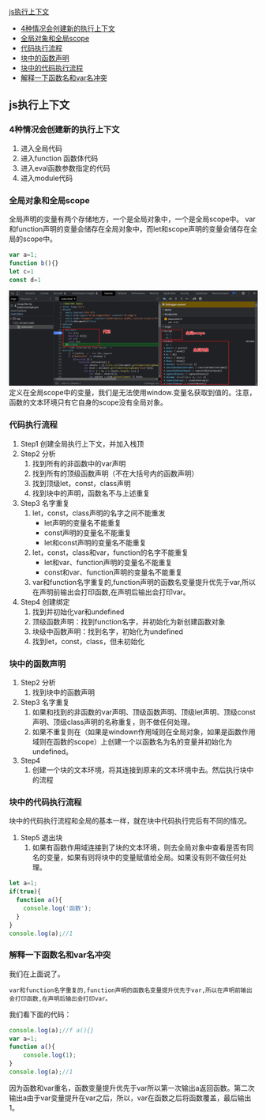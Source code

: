 [js执行上下文](#1)
  - [4种情况会创建新的执行上下文](#2)
  - [全局对象和全局scope](#3)
  - [代码执行流程](#4)
  - [块中的函数声明](#5)
  - [块中的代码执行流程](#6)
  - [解释一下函数名和var名冲突](#7)

<p id=1><p>

## js执行上下文

<p id=2><p>

### 4种情况会创建新的执行上下文
1. 进入全局代码
2. 进入function 函数体代码
3. 进入eval函数参数指定的代码
4. 进入module代码

<p id=3><p>

### 全局对象和全局scope
全局声明的变量有两个存储地方，一个是全局对象中，一个是全局scope中。
var和function声明的变量会储存在全局对象中，而let和scope声明的变量会储存在全局的scope中。
```js
var a=1;
function b(){}
let c=1
const d=1
```
![全局对象和全局scope](../image//%E6%89%A7%E8%A1%8C%E4%B8%8A%E4%B8%8B%E6%96%87/1.png)
定义在全局scope中的变量，我们是无法使用window.变量名获取到值的。注意，函数的文本环境只有它自身的scope没有全局对象。

<p id=4><p>

### 代码执行流程
1. Step1	创建全局执行上下文，并加入栈顶
2. Step2	分析
    1. 找到所有的非函数中的var声明
    2. 找到所有的顶级函数声明（不在大括号内的函数声明）
    3. 找到顶级let，const，class声明
    4. 找到块中的声明，函数名不与上述重复
3. Step3	名字重复
    1. let，const，class声明的名字之间不能重发
        - let声明的变量名不能重复
        - const声明的变量名不能重复
        - let和const声明的变量名不能重复
    2. let，const，class和var，function的名字不能重复
        - let和var、function声明的变量名不能重复
        - const和var、function声明的变量名不能重复
    3. var和function名字重复的,function声明的函数名变量提升优先于var,所以在声明前输出会打印函数,在声明后输出会打印var。
4. Step4	创建绑定
    1. 找到并初始化var和undefined
    2. 顶级函数声明：找到function名字，并初始化为新创建函数对象
    3. 块级中函数声明：找到名字，初始化为undefined
    4. 找到let，const，class，但未初始化

<p id=5><p>

### 块中的函数声明
1. Step2  分析
    1. 找到块中的函数声明
2. Step3  名字重复
    1. 如果和找到的非函数的var声明、顶级函数声明、顶级let声明、顶级const声明、顶级class声明的名称重复，则不做任何处理。
    2. 如果不重复则在（如果是windown作用域则在全局对象，如果是函数作用域则在函数的scope）上创建一个以函数名为名的变量并初始化为undefined。
3. Step4
    1. 创建一个块的文本环境，将其连接到原来的文本环境中去。然后执行块中的流程

<p id=6><p>

### 块中的代码执行流程
块中的代码执行流程和全局的基本一样，就在块中代码执行完后有不同的情况。
1. Step5  退出块
    1. 如果有函数作用域连接到了块的文本环境，则去全局对象中查看是否有同名的变量，如果有则将块中的变量赋值给全局。如果没有则不做任何处理。
```js
let a=1;
if(true){
  function a(){
    console.log('函数');
  }
}
console.log(a);//1
```

<p id=7><p>

### 解释一下函数名和var名冲突
我们在上面说了。
```
var和function名字重复的,function声明的函数名变量提升优先于var,所以在声明前输出会打印函数,在声明后输出会打印var。
```
我们看下面的代码：
```js
console.log(a);//f a(){}
var a=1;
function a(){
    console.log(1);
}
console.log(a);//1
```
因为函数和var重名，函数变量提升优先于var所以第一次输出a返回函数。第二次输出a由于var变量提升在var之后，所以，var在函数之后将函数覆盖，最后输出1。